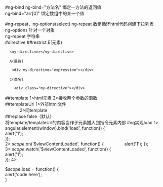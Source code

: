 #ng-bind
 ng-bind="方法名" 绑定一方法的返回值<br>
 ng-bind="arr[0]" 绑定数组中的某一个值<br>

#ng-repeat、ng-options(select)
 ng-repeat 数组循环html代码创建下拉列表<br>
 ng-options 针对一个对象<br>
 ng-repeat 字符串<br>
#directive
 ##restrict:E(元素)
  ```
  	<my-directive></my-directive>
  ```
 	  A(属性)
 ```
	<div my-directive="expression"></div>
 ```
	  C(类名)
```
	<div class="my-directive"></div>
```
	 
 ##template
 		1>html元素
  	    	2>接收两个参数的函数<br>
 ##templateUrl
 	     1>外部html文件<br>
             2>同template<br>
 ##replace
 	false（默认）<br>
   	将template/templateUrl的内容当作子元素插入到指令元素内部
#ng实现load
	1> angular.element(window).bind('load', function() {  
            alert('1');  
	});  
	2> $scope.$on('$viewContentLoaded', function() {  
                alert('1'); 
            });  
	3> $scope.$watch('$viewContentLoaded', function() {  
                alert('1');  
            });
	4> <div data-ng-init="load()" ></div> 
		$scope.load = function() {  
                 alert('code here');  
            }  
